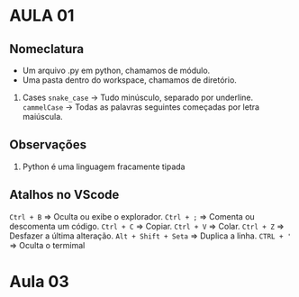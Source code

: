 # AULA 01

## Nomeclatura
- Um arquivo .py em python, chamamos de módulo.
- Uma pasta dentro do workspace, chamamos de diretório.

1. Cases
``snake_case`` -> Tudo minúsculo, separado por underline.
``cammelCase`` -> Todas as palavras seguintes começadas por letra maiúscula.

## Observações
1. Python é uma linguagem fracamente tipada

## Atalhos no VScode
``Ctrl + B`` => Oculta ou exibe o explorador.
``Ctrl + ;`` => Comenta ou descomenta um código.
``Ctrl + C`` => Copiar.
``Ctrl + V`` => Colar.
``Ctrl + Z`` => Desfazer a última alteração.
``Alt + Shift + Seta`` => Duplica a linha.
``CTRL + '`` => Oculta o termimal

# Aula 03

